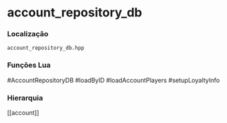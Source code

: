 # account_repository_db

### Localização
`account_repository_db.hpp`

### Funções Lua
#AccountRepositoryDB
#loadByID
#loadAccountPlayers
#setupLoyaltyInfo

### Hierarquia
[[account]]
